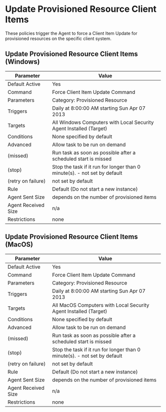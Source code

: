 [title]: # (Update Provisioned Resource Client Items)
[tags]: # (task)
[priority]: # (5)
# Update Provisioned Resource Client Items

These policies trigger the Agent to force a Client Item Update for provisioned resources on the specific client system.

## Update Provisioned Resource Client Items (Windows)

| Parameter | Value |
| ----- | ----- |
| Default Active | Yes |
| Command | Force Client Item Update Command |
| Parameters | Category: Provisioned Resource |
| Triggers | Daily at 8:00:00 AM starting Sun Apr 07 2013 |
| Targets | All Windows Computers with Local Security Agent Installed (Target) |
| Conditions | None specified by default |
| Advanced | Allow task to be run on demand |
| (missed) | Run task as soon as possible after a scheduled start is missed |
| (stop) | Stop the task if it run for longer than 0 minute(s). - not set by default |
| (retry on failure) | not set by default |
| Rule | Default (Do not start a new instance) |
| Agent Sent Size | depends on the number of provisioned items |
| Agent Received Size | n/a |
| Restrictions | none |

## Update Provisioned Resource Client Items (MacOS)

| Parameter | Value |
| ----- | ----- |
| Default Active | Yes |
| Command | Force Client Item Update Command |
| Parameters | Category: Provisioned Resource |
| Triggers | Daily at 8:00:00 AM starting Sun Apr 07 2013 |
| Targets | All MacOS Computers with Local Security Agent Installed (Target) |
| Conditions | None specified by default |
| Advanced | Allow task to be run on demand |
| (missed) | Run task as soon as possible after a scheduled start is missed |
| (stop) | Stop the task if it run for longer than 0 minute(s). - not set by default |
| (retry on failure) | not set by default |
| Rule | Default (Do not start a new instance) |
| Agent Sent Size | depends on the number of provisioned items |
| Agent Received Size | n/a |
| Restrictions | none |
